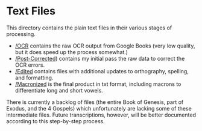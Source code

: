 # Text Files

This directory contains the plain text files in their various stages of processing.

* [/OCR](https://github.com/nathananderson94/biblia-castellionis/tree/main/TXT/1%20-%20OCR) contains the raw OCR output from Google Books (very low quality, but it does speed up the process somewhat.)
* [/Post-Corrected](https://github.com/nathananderson94/biblia-castellionis/tree/main/TXT/2%20-%20Post-Corrected)) contains my initial pass the raw data to correct the OCR errors.
* [/Edited](https://github.com/nathananderson94/biblia-castellionis/tree/main/TXT/3%20-%20Edited) contains files with additional updates to orthography, spelling, and formatting.
* [/Macronized](https://github.com/nathananderson94/biblia-castellionis/tree/main/TXT/4%20-%20Macronized) is the final product in txt format, including macrons to differentiate long and short vowels.

There is currently a backlog of files (the entire Book of Genesis, part of Exodus, and the 4 Gospels) which unfortunately are lacking some of these intermediate files. Future transcriptions, however, will be better documented according to this step-by-step process.
